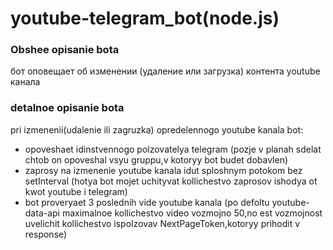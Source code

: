 # youtube-telegram_bot(node.js)
### Obshee opisanie bota
бот оповещает об изменении (удаление или загрузка) контента youtube канала
### detalnoe opisanie bota
pri izmenenii(udalenie ili zagruzka) opredelennogo youtube kanala bot:
* opoveshaet idinstvennogo polzovatelya telegram (pozje v planah sdelat chtob on opoveshal vsyu gruppu,v kotoryy bot budet dobavlen)
* zaprosy na izmenenie youtube kanala idut sploshnym potokom bez setInterval (hotya bot mojet uchityvat kollichestvo zaprosov ishodya ot kwot youtube i telegram)
* bot proveryaet 3 poslednih vide youtube kanala (po defoltu youtube-data-api maximalnoe kollichestvo video vozmojno 50,no est vozmojnost uvelichit kollichestvo ispolzovav NextPageToken,kotoryy prihodit v response)
